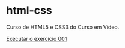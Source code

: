 # html-css
 Curso de HTML5 e CSS3 do Curso em Vídeo.

<a href="https://dayannebugarim.github.io/html-css/Exercícios/ex001/index.html">Executar o exercício 001</a>